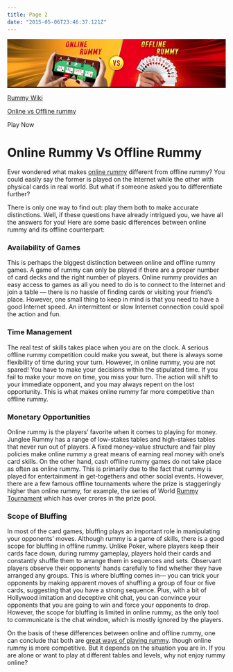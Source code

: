 ```yaml
---
title: Page 2
date: "2015-05-06T23:46:37.121Z"
---
```


<div id="container" class="new-design-cont clearfix">

<div class="static-banner-hlder" style="background:#450e07 !important;">

![Online Rummy Vs Offline Rummy](./Online-Rummy-Vs-Offline-Rummy-1.jpg)

</div>

<div class="breadcrumb-bar">

<div id="breadcrumbBar" class="breadcrumb-bar-sub">

<div>

[Rummy Wiki](https://www.jungleerummy.com/rummy-wiki)

</div>

<div>

[Online vs Offline
rummy](https://www.jungleerummy.com/rummy-wiki/online-vs-offline-rummy)

</div>

<div id="breadcrumb_cta">

<span id="play_now_cta_bc" class="breadcrum_cta_button breadcrum_cta1" onclick="window.location = &#39;client/lobby&#39;">Play
Now</span>

</div>

</div>

</div>

<div class="wrapper">

<div class="page-text clearfix">

<div id="poker_txt_bg">

# Online Rummy Vs Offline Rummy

<div class="mobile-rummy-cont cont-section">

Ever wondered what makes [online rummy](https://www.jungleerummy.com/) different from offline rummy? You could easily say the former is played on the Internet while the other with physical cards in real world. But what if someone asked you to differentiate further?

There is only one way to find out: play them both to make accurate distinctions. Well, if these questions have already intrigued you, we have all the answers for you! Here are some basic differences between online rummy and its offline counterpart:

### **Availability of Games**

This is perhaps the biggest distinction between online and offline rummy games. A game of rummy can only be played if there are a proper number of card decks and the right number of players. Online rummy provides an easy access to games as all you need to do is to connect to the Internet and join a table — there is no hassle of finding cards or visiting your friend’s place. However, one small thing to keep in mind is that you need to have a good Internet speed. An intermittent or slow Internet connection could spoil the action and fun.

### **Time Management**

The real test of skills takes place when you are on the clock. A serious offline rummy competition could make you sweat, but there is always some flexibility of time during your turn. However, in online rummy, you are not spared! You have to make your decisions within the stipulated time. If you fail to make your move on time, you miss your turn. The action will shift to your immediate opponent, and you may always repent on the lost opportunity. This is what makes online rummy far more competitive than offline rummy.

### **Monetary Opportunities**

Online rummy is the players’ favorite when it comes to playing for money. Junglee Rummy has a range of low-stakes tables and high-stakes tables that never run out of players. A fixed money-value structure and fair play policies make online rummy a great means of earning real money with one’s card skills. On the other hand, cash offline rummy games do not take place as often as online rummy. This is primarily due to the fact that rummy is played for entertainment in get-togethers and other social events. However, there are a few famous offline tournaments where the prize is staggeringly higher than online rummy, for example, the series of World [Rummy Tournament](https://www.jungleerummy.com/) which has over crores in the prize pool.

### **Scope of Bluffing**

In most of the card games, bluffing plays an important role in manipulating your opponents’ moves. Although rummy is a game of skills, there is a good scope for bluffing in offline rummy. Unlike Poker, where players keep their cards face down, during rummy gameplay, players hold their cards and constantly shuffle them to arrange them in sequences and sets. Observant players observe their opponents’ hands carefully to find whether they have arranged any groups. This is where bluffing comes in— you can trick your opponents by making apparent moves of shuffling a group of four or five cards, suggesting that you have a strong sequence. Plus, with a bit of Hollywood imitation and deceptive chit chat, you can convince your opponents that you are going to win and force your opponents to drop. However, the scope for bluffing is limited in online rummy, as the only tool to communicate is the chat window, which is mostly ignored by the players.

On the basis of these differences between online and offline rummy, one can conclude that both are [great ways of playing rummy](https://www.jungleerummy.com/how-to-play-rummy). though online rummy is more competitive. But it depends on the situation you are in. If you are alone or want to play at different tables and levels, why not enjoy rummy online?

</div>

</div>

</div>

</div>

</div>
